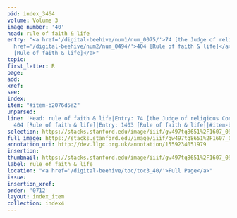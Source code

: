 ```yaml
---
pid: index_3464
volume: Volume 3
image_number: '40'
head: rule of faith & life
entry: "<a href='/digital-beehive/num1/num_0075/'>74 [the Judge of religious Controversies]</a>|<a
  href='/digital-beehive/num2/num_0494/'>404 [Rule of faith & life]</a>|<a href='/digital-beehive/toc/toc2_274/'>1403
  [Rule of faith & life]</a>"
topic: 
first_letter: R
page: 
add: 
xref: 
see: 
index: 
item: "#item-b2076d5a2"
unparsed: 
line: 'Head: rule of faith & life|Entry: 74 [the Judge of religious Controversies]|Entry:
  404 [Rule of faith & life]|Entry: 1403 [Rule of faith & life]|#item-b2076d5a2'
selection: https://stacks.stanford.edu/image/iiif/gw497tq8651%2F1607_0983/1135,2896,715,162/full/0/default.jpg
full_image: https://stacks.stanford.edu/image/iiif/gw497tq8651%2F1607_0983/full/full/0/default.jpg
annotation_uri: http://dev.llgc.org.uk/annotation/1559234051979
insertion: 
thumbnail: https://stacks.stanford.edu/image/iiif/gw497tq8651%2F1607_0983/1135,2896,715,162/150,/0/default.jpg
label: rule of faith & life
location: "<a href='/digital-beehive/toc/toc3_40/'>Full Page</a>"
issue: 
insertion_xref: 
order: '0712'
layout: index_item
collection: index4
---
```

